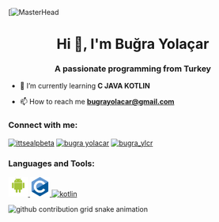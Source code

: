 [![MasterHead](https://e1.pxfuel.com/desktop-wallpaper/768/606/desktop-wallpaper-software-development-website-development.jpg)
<h1 align="center">Hi 👋, I'm Buğra Yolaçar</h1>
<h3 align="center">A passionate programming from Turkey</h3>

- 🌱 I’m currently learning **C JAVA KOTLIN**

- 📫 How to reach me **bugrayolacar@gmail.com**

<h3 align="left">Connect with me:</h3>
<p align="left">
<a href="https://twitter.com/ittsealpbeta" target="blank"><img align="center" src="https://raw.githubusercontent.com/rahuldkjain/github-profile-readme-generator/master/src/images/icons/Social/twitter.svg" alt="ittsealpbeta" height="30" width="40" /></a>
<a href="https://linkedin.com/in/bugra yolacar" target="blank"><img align="center" src="https://raw.githubusercontent.com/rahuldkjain/github-profile-readme-generator/master/src/images/icons/Social/linked-in-alt.svg" alt="bugra yolacar" height="30" width="40" /></a>
<a href="https://instagram.com/bugra_ylcr" target="blank"><img align="center" src="https://raw.githubusercontent.com/rahuldkjain/github-profile-readme-generator/master/src/images/icons/Social/instagram.svg" alt="bugra_ylcr" height="30" width="40" /></a>
</p>

<h3 align="left">Languages and Tools:</h3>
<p align="left"> <a href="https://developer.android.com" target="_blank" rel="noreferrer"> <img src="https://raw.githubusercontent.com/devicons/devicon/master/icons/android/android-original-wordmark.svg" alt="android" width="40" height="40"/> </a> <a href="https://www.cprogramming.com/" target="_blank" rel="noreferrer"> <img src="https://raw.githubusercontent.com/devicons/devicon/master/icons/c/c-original.svg" alt="c" width="40" height="40"/> </a> <a href="https://kotlinlang.org" target="_blank" rel="noreferrer"> <img src="https://www.vectorlogo.zone/logos/kotlinlang/kotlinlang-icon.svg" alt="kotlin" width="40" height="40"/> </a> </p>


<picture>
  <source media="(prefers-color-scheme: dark)" srcset="https://raw.githubusercontent.com/bugraylcr/bugraylcr/output/github-contribution-grid-snake-dark.svg">
  <source media="(prefers-color-scheme: light)" srcset="https://raw.githubusercontent.com/bugraylcr/bugraylcr/output/github-contribution-grid-snake.svg">
  <img alt="github contribution grid snake animation" src="https://raw.githubusercontent.com/bugraylcr/bugraylcr/output/github-contribution-grid-snake.svg">
